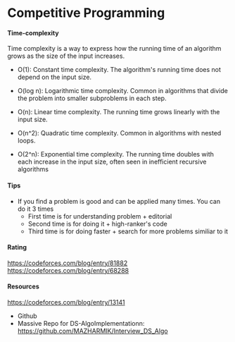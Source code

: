 # Competitive Programming

#### Time-complexity
Time complexity is a way to express how the running time of an algorithm grows as the size of the input increases.

* O(1): Constant time complexity. The algorithm's running time does not depend on the input size.

* O(log n): Logarithmic time complexity. Common in algorithms that divide the problem into smaller subproblems in each step.

* O(n): Linear time complexity. The running time grows linearly with the input size.

* O(n^2): Quadratic time complexity. Common in algorithms with nested loops.

* O(2^n): Exponential time complexity. The running time doubles with each increase in the input size, often seen in inefficient recursive algorithms

#### Tips
- If you find a problem is good and can be applied many times. You can do it 3 times
  - First time is for understanding problem + editorial
  - Second time is for doing it + high-ranker's code
  - Third time is for doing faster + search for more problems similiar to it

#### Rating
https://codeforces.com/blog/entry/81882
https://codeforces.com/blog/entry/68288

#### Resources
https://codeforces.com/blog/entry/13141

- Github
 - Massive Repo for DS-AlgoImplementationn: https://github.com/MAZHARMIK/Interview_DS_Algo

